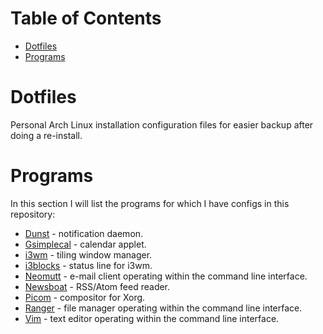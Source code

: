 Table of Contents
=================
* [Dotfiles](#Dotfiles)
* [Programs](#Programs)

# Dotfiles

Personal Arch Linux installation configuration files for easier backup after doing a re-install.

# Programs

In this section I will list the programs for which I have configs in this repository:

* [Dunst](../master/dunst/) - notification daemon.
* [Gsimplecal](../master/gsimplecal/) - calendar applet.
* [i3wm](../master/i3/) - tiling window manager.
* [i3blocks](../master/i3blocks/) - status line for i3wm.
* [Neomutt](../master/mutt/) - e-mail client operating within the command line interface.
* [Newsboat](../master/newsboat_config/) - RSS/Atom feed reader.
* [Picom](../master/picom/) - compositor for Xorg.
* [Ranger](../master/ranger/) - file manager operating within the command line interface.
* [Vim](../master/.vimrc) - text editor operating within the command line interface.
